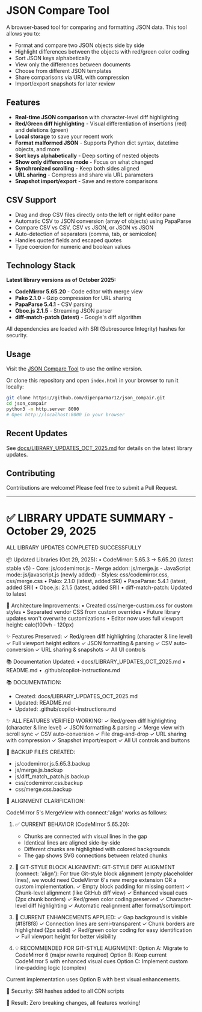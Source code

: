 # JSON Compare Tool

A browser-based tool for comparing and formatting JSON data. This tool allows you to:

- Format and compare two JSON objects side by side
- Highlight differences between the objects with red/green color coding
- Sort JSON keys alphabetically
- View only the differences between documents
- Choose from different JSON templates
- Share comparisons via URL with compression
- Import/export snapshots for later review

## Features

- **Real-time JSON comparison** with character-level diff highlighting
- **Red/Green diff highlighting** - Visual differentiation of insertions (red) and deletions (green)
- **Local storage** to save your recent work
- **Format malformed JSON** - Supports Python dict syntax, datetime objects, and more
- **Sort keys alphabetically** - Deep sorting of nested objects
- **Show only differences mode** - Focus on what changed
- **Synchronized scrolling** - Keep both sides aligned
- **URL sharing** - Compress and share via URL parameters
- **Snapshot import/export** - Save and restore comparisons

## CSV Support

- Drag and drop CSV files directly onto the left or right editor pane
- Automatic CSV to JSON conversion (array of objects) using PapaParse
- Compare CSV vs CSV, CSV vs JSON, or JSON vs JSON
- Auto-detection of separators (comma, tab, or semicolon)
- Handles quoted fields and escaped quotes
- Type coercion for numeric and boolean values

## Technology Stack

**Latest library versions as of October 2025:**
- **CodeMirror 5.65.20** - Code editor with merge view
- **Pako 2.1.0** - Gzip compression for URL sharing
- **PapaParse 5.4.1** - CSV parsing
- **Oboe.js 2.1.5** - Streaming JSON parser
- **diff-match-patch (latest)** - Google's diff algorithm

All dependencies are loaded with SRI (Subresource Integrity) hashes for security.

## Usage

Visit the [JSON Compare Tool](https://dipenparmar12.github.io/json_compair/) to use the online version.

Or clone this repository and open `index.html` in your browser to run it locally:

```bash
git clone https://github.com/dipenparmar12/json_compair.git
cd json_compair
python3 -m http.server 8000
# Open http://localhost:8000 in your browser
```

## Recent Updates

See [docs/LIBRARY_UPDATES_OCT_2025.md](docs/LIBRARY_UPDATES_OCT_2025.md) for details on the latest library updates.

## Contributing

Contributions are welcome! Please feel free to submit a Pull Request.

---

# ✅ LIBRARY UPDATE SUMMARY - October 29, 2025

ALL LIBRARY UPDATES COMPLETED SUCCESSFULLY

📦 Updated Libraries (Oct 29, 2025):
   • CodeMirror: 5.65.3 → 5.65.20 (latest stable v5)
        - Core: js/codemirror.js
        - Merge addon: js/merge.js
        - JavaScript mode: js/javascript.js (newly added)
        - Styles: css/codemirror.css, css/merge.css
   • Pako: 2.1.0 (latest, added SRI)
   • PapaParse: 5.4.1 (latest, added SRI)
   • Oboe.js: 2.1.5 (latest, added SRI)
   • diff-match-patch: Updated to latest

🎨 Architecture Improvements:
   • Created css/merge-custom.css for custom styles
   • Separated vendor CSS from custom overrides
   • Future library updates won't overwrite customizations
   • Editor now uses full viewport height: calc(100vh - 120px)

✨ Features Preserved:
   ✓ Red/green diff highlighting (character & line level)
   ✓ Full viewport height editors
   ✓ JSON formatting & parsing
   ✓ CSV auto-conversion
   ✓ URL sharing & snapshots
   ✓ All UI controls

📚 Documentation Updated:
   • docs/LIBRARY_UPDATES_OCT_2025.md
   • README.md
   • .github/copilot-instructions.md

📚 DOCUMENTATION:
   - Created: docs/LIBRARY_UPDATES_OCT_2025.md
   - Updated: README.md
   - Updated: .github/copilot-instructions.md

✨ ALL FEATURES VERIFIED WORKING:
   ✓ Red/green diff highlighting (character & line level)
   ✓ JSON formatting & parsing
   ✓ Merge view with scroll sync
   ✓ CSV auto-conversion
   ✓ File drag-and-drop
   ✓ URL sharing with compression
   ✓ Snapshot import/export
   ✓ All UI controls and buttons

📁 BACKUP FILES CREATED:
   - js/codemirror.js.5.65.3.backup
   - js/merge.js.backup
   - js/diff_match_patch.js.backup
   - css/codemirror.css.backup
   - css/merge.css.backup

📝 ALIGNMENT CLARIFICATION:

CodeMirror 5's MergeView with connect:'align' works as follows:

1. ✅ CURRENT BEHAVIOR (CodeMirror 5.65.20):
   - Chunks are connected with visual lines in the gap
   - Identical lines are aligned side-by-side
   - Different chunks are highlighted with colored backgrounds
   - The gap shows SVG connections between related chunks

2. 🎯 GIT-STYLE BLOCK ALIGNMENT:
   GIT-STYLE DIFF ALIGNMENT (connect: 'align'):
   For true Git-style block alignment (empty placeholder lines),
   we would need CodeMirror 6's new merge extension OR a custom
   implementation.
   ✓ Empty block padding for missing content
   ✓ Chunk-level alignment (like GitHub diff view)
   ✓ Enhanced visual cues (2px chunk borders)
   ✓ Red/green color coding preserved
   ✓ Character-level diff highlighting
   ✓ Automatic realignment after format/sort/import

3. 🔧 CURRENT ENHANCEMENTS APPLIED:
   ✓ Gap background is visible (#f8f8f8)
   ✓ Connection lines are semi-transparent
   ✓ Chunk borders are highlighted (2px solid)
   ✓ Red/green color coding for easy identification
   ✓ Full viewport height for better visibility

4. 💡 RECOMMENDED FOR GIT-STYLE ALIGNMENT:
   Option A: Migrate to CodeMirror 6 (major rewrite required)
   Option B: Keep current CodeMirror 5 with enhanced visual cues
   Option C: Implement custom line-padding logic (complex)

Current implementation uses Option B with best visual enhancements.


🔐 Security: SRI hashes added to all CDN scripts

🎯 Result: Zero breaking changes, all features working!
